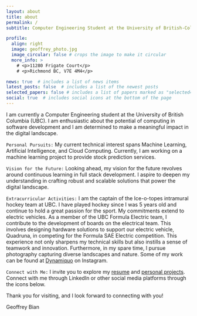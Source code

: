 ```yaml
---
layout: about
title: about
permalink: /
subtitle: Computer Engineering Student at the University of British-Columbia

profile:
  align: right
  image: geoffrey_photo.jpg
  image_circular: false # crops the image to make it circular
  more_info: >
    # <p>11280 Frigate Court</p>
    # <p>Richmond BC, V7E 4M4</p>

news: true  # includes a list of news items
latest_posts: false  # includes a list of the newest posts
selected_papers: false # includes a list of papers marked as "selected={true}"
social: true  # includes social icons at the bottom of the page
---
```


I am currently a Computer Engineering student at the University of British Columbia (UBC). I am enthusiastic about the potential of computing in software development and I am determined to make a meaningful impact in the digital landscape. 

`Personal Pursuits:`
My current technical interest spans Machine Learning, Artificial Intelligence, and Cloud Computing. Currently, I am working on a machine learning project to provide stock prediction services. 

`Vision for the Future:` 
Looking ahead, my vision for the future revolves around continuous learning in full stack development. I aspire to deepen my understanding in crafting robust and scalable solutions that power the digital landscape. 

`Extracurricular Activities:`
I am the captain of the Ice-o-topes intramural hockey team at UBC. I have played hockey since I was 5 years old and continue to hold a great passion for the sport. My commitments extend to electric vehicles. As a member of the UBC Formula Electric team, I contribute to the development of boards on the electrical team. This involves designing hardware solutions to support our electric vehicle, Quadruna, in competing for the Formula SAE Electric competition. This experience not only sharpens my technical skills but also instills a sense of teamwork and innovation. Furthermore, in my spare time, I pursue photography capturing diverse landscapes and nature. Some of my work can be found at [Dynamiquo](https://www.instagram.com/geothought/) on Instagram. 

`Connect with Me:`
I invite you to explore my [resume](https://geoffreybian.github.io/cv/) and [personal projects](https://geoffreybian.github.io/projects/). Connect with me through LinkedIn or other social media platforms through the icons below.

Thank you for visiting, and I look forward to connecting with you!

Geoffrey Bian


<!-- 

Write your biography here. Tell the world about yourself. Link to your favorite [subreddit](http://reddit.com). You can put a picture in, too. The code is already in, just name your picture `prof_pic.jpg` and put it in the `img/` folder.

Put your address / P.O. box / other info right below your picture. You can also disable any of these elements by editing `profile` property of the YAML header of your `_pages/about.md`. Edit `_bibliography/papers.bib` and Jekyll will render your [publications page](/al-folio/publications/) automatically.

Link to your social media connections, too. This theme is set up to use [Font Awesome icons](https://fontawesome.com/) and [Academicons](https://jpswalsh.github.io/academicons/), like the ones below. Add your Facebook, Twitter, LinkedIn, Google Scholar, or just disable all of them. -->